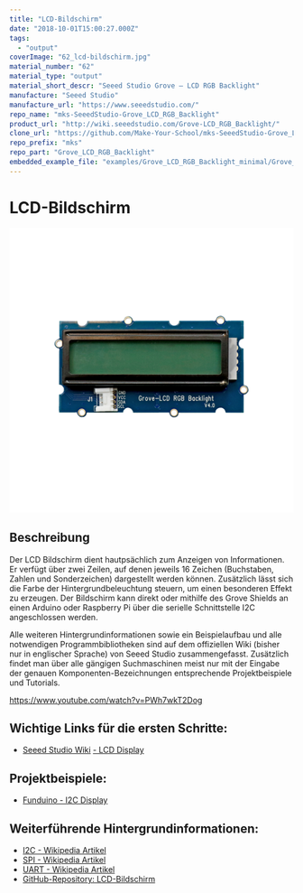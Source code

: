 ```yaml
---
title: "LCD-Bildschirm"
date: "2018-10-01T15:00:27.000Z"
tags: 
  - "output"
coverImage: "62_lcd-bildschirm.jpg"
material_number: "62"
material_type: "output"
material_short_descr: "Seeed Studio Grove – LCD RGB Backlight"
manufacture: "Seeed Studio"
manufacture_url: "https://www.seeedstudio.com/"
repo_name: "mks-SeeedStudio-Grove_LCD_RGB_Backlight"
product_url: "http://wiki.seeedstudio.com/Grove-LCD_RGB_Backlight/"
clone_url: "https://github.com/Make-Your-School/mks-SeeedStudio-Grove_LCD_RGB_Backlight.git"
repo_prefix: "mks"
repo_part: "Grove_LCD_RGB_Backlight"
embedded_example_file: "examples/Grove_LCD_RGB_Backlight_minimal/Grove_LCD_RGB_Backlight_minimal.ino"
---
```



# LCD-Bildschirm

![LCD-Bildschirm](./62_lcd-bildschirm.png)

## Beschreibung
Der LCD Bildschirm dient hautpsächlich zum Anzeigen von Informationen. Er verfügt über zwei Zeilen, auf denen jeweils 16 Zeichen (Buchstaben, Zahlen und Sonderzeichen) dargestellt werden können. Zusätzlich lässt sich die Farbe der Hintergrundbeleuchtung steuern, um einen besonderen Effekt zu erzeugen. Der Bildschirm kann direkt oder mithilfe des Grove Shields an einen Arduino oder Raspberry Pi über die serielle Schnittstelle I2C angeschlossen werden.

Alle weiteren Hintergrundinformationen sowie ein Beispielaufbau und alle notwendigen Programmbibliotheken sind auf dem offiziellen Wiki (bisher nur in englischer Sprache) von Seeed Studio zusammengefasst. Zusätzlich findet man über alle gängigen Suchmaschinen meist nur mit der Eingabe der genauen Komponenten-Bezeichnungen entsprechende Projektbeispiele und Tutorials.

<!-- infolist -->

<!-- infolists -->
https://www.youtube.com/watch?v=PWh7wkT2Dog

 

## Wichtige Links für die ersten Schritte:

- [Seeed Studio Wiki](http://wiki.seeedstudio.com/Grove-LCD_RGB_Backlight/) [- LCD Display](http://wiki.seeedstudio.com/Grove-LCD_RGB_Backlight/)

## Projektbeispiele:

- [Funduino - I2C Display](https://funduino.de/nr-19-i%C2%B2c-display)

## Weiterführende Hintergrundinformationen:

- [I2C - Wikipedia Artikel](https://de.wikipedia.org/wiki/I%C2%B2C)
- [SPI - Wikipedia Artikel](https://de.wikipedia.org/wiki/Serial_Peripheral_Interface)
- [UART - Wikipedia Artikel](https://de.wikipedia.org/wiki/Universal_Asynchronous_Receiver_Transmitter)
- [GitHub-Repository: LCD-Bildschirm](https://github.com/MakeYourSchool/62-LCD-Bildschirm)



